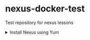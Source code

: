 # nexus-docker-test
Test repository for nexus lessons



<details>
<summary>Install Nexus using Yum</summary>

# Prerequisite steps:
* Rocky Linux 8

# Installation steps:
## 1. Install Sonatype Nexus 3 repo and Nexus 3 itself

following the steps from https://github.com/sonatype-nexus-community/nexus-repository-installer#yum-setup

## 2. Fine-tune the memory requirements

by editing the file `/opt/sonatype/nexus3/bin/nexus.vmoptions` (for weaker systems set

```
-Xms512m
-Xmx512m
-XX:MaxDirectMemorySize=512m
```

## 3. Enable and start Nexus 3 service

via `sudo systemctl enable nexus-repository-manager --now`

## 4. Login to Nexus as `admin`.

To ensure the system begins with a secure state, Nexus Repository Manager generates a unique random password during the system’s initial startup which it writes to the data directory (in our case it's "sonatype-work/nexus3") in a file called admin.password.

So you can use the value from this file:

`sudo cat /opt/sonatype/sonatype-work/nexus3/admin.password`

And then go to http://your_host:8081/ in your browser to log in as "admin" user using the password from the file above.
</details>